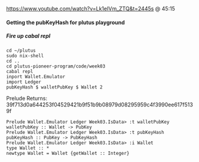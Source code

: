 https://www.youtube.com/watch?v=Lk1eIVm_ZTQ&t=2445s
@ 45:15

#### Getting the pubKeyHash for plutus playground

##### Fire up cabal repl
```
cd ~/plutus
sudo nix-shell
cd ..
cd plutus-pioneer-program/code/week03
cabal repl
inport Wallet.Emulator
import Ledger
pubKeyHash $ walletPubKey $ Wallet 2
```
Prelude Returns:
39f713d0a644253f04529421b9f51b9b08979d08295959c4f3990ee617f5139f

```
Prelude Wallet.Emulator Ledger Week03.IsData> :t walletPubKey
walletPubKey :: Wallet -> PubKey
Prelude Wallet.Emulator Ledger Week03.IsData> :t pubKeyHash
pubKeyHash :: PubKey -> PubKeyHash
Prelude Wallet.Emulator Ledger Week03.IsData> :i Wallet
type Wallet :: *
newtype Wallet = Wallet {getWallet :: Integer}
```

